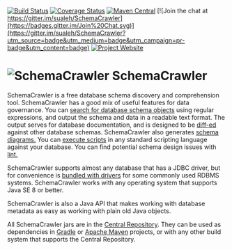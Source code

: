[![Build Status](https://travis-ci.org/sualeh/SchemaCrawler.svg?branch=master)](https://travis-ci.org/sualeh/SchemaCrawler)
[![Coverage Status](https://coveralls.io/repos/sualeh/SchemaCrawler/badge.svg?branch=master&service=github)](https://coveralls.io/github/sualeh/SchemaCrawler?branch=master)
[![Maven Central](https://img.shields.io/maven-central/v/us.fatehi/schemacrawler.svg)](http://search.maven.org/#search%7Cga%7C1%7Cg%3Aus.fatehi%20schemacrawler)
[![Join the chat at https://gitter.im/sualeh/SchemaCrawler](https://badges.gitter.im/Join%20Chat.svg)](https://gitter.im/sualeh/SchemaCrawler?utm_source=badge&utm_medium=badge&utm_campaign=pr-badge&utm_content=badge)
[![Project Website](https://img.shields.io/badge/project_website-SchemaCrawler-ff69b4.svg)](http://www.schemacrawler.com/)

# ![SchemaCrawler](https://github.com/sualeh/SchemaCrawler/blob/master/schemacrawler-site/src/site/resources/images/schemacrawler_logo.png?raw=true) SchemaCrawler

SchemaCrawler is a free database schema discovery and comprehension tool. SchemaCrawler has a good mix of useful features for data governance. You can [search for database schema objects](http://sualeh.github.io/SchemaCrawler/schemacrawler_grep.html) using regular expressions, and output the schema and data in a readable text format. The output serves for database documentation, and is designed to be [diff-ed](http://en.wikipedia.org/wiki/Diff) against other database schemas. SchemaCrawler also generates [schema diagrams.](http://sualeh.github.io/SchemaCrawler/diagramming.html) You can [execute scripts](http://sualeh.github.io/SchemaCrawler/scripting.html) in any standard scripting language against your database. You can find potential schema design issues with [lint.](http://sualeh.github.io/SchemaCrawler/lint.html)

SchemaCrawler supports almost any database that has a JDBC driver, but for convenience is [bundled with drivers](http://sualeh.github.io/SchemaCrawler/database-support.html) for some commonly used RDBMS systems. SchemaCrawler works with any operating system that supports Java SE 8 or better.

SchemaCrawler is also a Java API that makes working with database metadata as easy as working with plain old Java objects.

All SchemaCrawler jars are in the [Central Repository](http://search.maven.org/#search%7Cga%7C1%7Cg%3Aus.fatehi%20a%3Aschemacrawler*). They can be used as dependencies in [Gradle](https://gradle.org/) or [Apache Maven](http://maven.apache.org/) projects, or with any other build system that supports the Central Repository.
